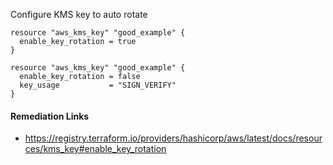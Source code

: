 
Configure KMS key to auto rotate

```hcl
resource "aws_kms_key" "good_example" {
  enable_key_rotation = true
}
```
```hcl
resource "aws_kms_key" "good_example" {
  enable_key_rotation = false
  key_usage           = "SIGN_VERIFY"
}
```

#### Remediation Links
 - https://registry.terraform.io/providers/hashicorp/aws/latest/docs/resources/kms_key#enable_key_rotation

